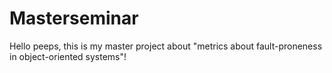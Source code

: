 # Masterseminar

Hello peeps, this is my master project about "metrics about fault-proneness in object-oriented systems"!
